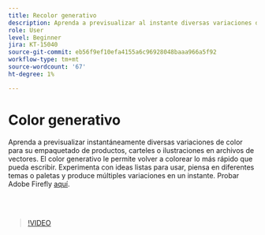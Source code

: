 ```yaml
---
title: Recolor generativo
description: Aprenda a previsualizar al instante diversas variaciones de color para sus proyectos
role: User
level: Beginner
jira: KT-15040
source-git-commit: eb56f9ef10efa4155a6c96928048baaa966a5f92
workflow-type: tm+mt
source-wordcount: '67'
ht-degree: 1%

---
```


# Color generativo

Aprenda a previsualizar instantáneamente diversas variaciones de color para su empaquetado de productos, carteles o ilustraciones en archivos de vectores. El color generativo le permite volver a colorear lo más rápido que pueda escribir. Experimenta con ideas listas para usar, piensa en diferentes temas o paletas y produce múltiples variaciones en un instante. Probar Adobe Firefly [aquí](https://firefly.adobe.com/).

<br> 

>[!VIDEO](https://video.tv.adobe.com/v/3427610?quality=12&learn=on&hidetitle=true)

